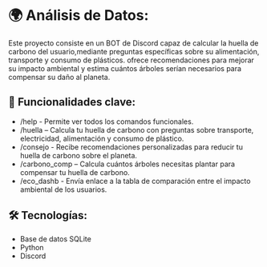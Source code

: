 # 🌍 Análisis de Datos:
Este proyecto consiste en un BOT de Discord capaz de calcular la huella de carbono del usuario,mediante preguntas específicas sobre su alimentación, transporte y consumo de plásticos.  ofrece recomendaciones para mejorar su impacto ambiental y estima cuántos árboles serían necesarios para compensar su daño al planeta.

## 🌱 Funcionalidades clave:
- /help - Permite ver todos los comandos funcionales.
- /huella – Calcula tu huella de carbono con preguntas sobre transporte, electricidad, alimentación y consumo de plástico.
- /consejo - Recibe recomendaciones personalizadas para reducir tu huella de carbono sobre el planeta.
- /carbono_comp – Calcula cuántos árboles necesitas plantar para compensar tu huella de carbono.
- /eco_dashb - Envía enlace a la tabla de comparación entre el impacto ambiental de los usuarios.

## 🛠️ Tecnologías:
- Base de datos SQLite
- Python
- Discord
